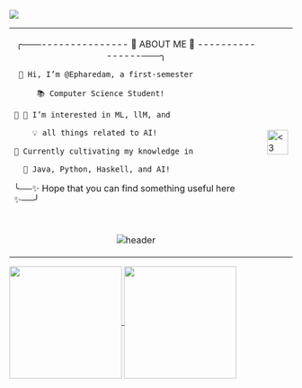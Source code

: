 
<table border="0">
 <tr>
    <td> 
 <p align="center">        
╭───--------------- 🌟 ABOUT ME 🌟 ----------------───╮

     👋 Hi, I’m @Epharedam, a first-semester  

         📚 Computer Science Student!        

    🌟 👀 I’m interested in ML, llM, and      

        💡 all things related to AI!          

    🌱 Currently cultivating my knowledge in  

      🌟 Java, Python, Haskell, and AI!       

╰──✨ Hope that you can find something useful here ✨──╯</p> <br />
<p align="center">
 <img src="https://64.media.tumblr.com/6ede3bc77b903b1ab5c32b3511b80675/4790829953b0cb05-a1/s400x600/c60ea3a18383a38ce846e919f744a47e904687ab.gifv" alt="header"><br />     
</td> 
<td><img src="https://64.media.tumblr.com/c691b0b552ca1f1184e29a961043a5b8/13dc282b0e3c383f-75/s400x600/cf1add40f8aa17dbac82088d21de2c8e5d23e2b0.gifv" alt="<3" width="100%"></td>
<br/>
<a href="https://visitcount.itsvg.in">
  <img src="https://visitcount.itsvg.in/api?id=Epharedam&label=Views&color=9&icon=2&pretty=true" />
</a>

 </tr>
</table>

<a href="https://github.com/Epharedam/github-readme-stats">
  <img height=200 align="center" src="https://github-readme-stats.vercel.app/api?username=Epharedam&show_icons=true&theme=nightowl&rank_icon=github&card_width=300" />
</a>
<a href="https://github.com/Epharedam/convoychat">
  <img height=200 align="center" src="https://github-readme-stats.vercel.app/api/top-langs?username=Epharedam&layout=compact&langs_count=8&card_width=300&theme=nightowl&hide_progress=true" />
</a>

